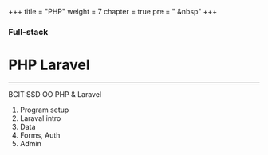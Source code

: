 +++
title = "PHP"
weight = 7
chapter = true
pre = "<i class='fas fa-book-open'></i> &nbsp"
+++

### Full-stack

# **PHP Laravel**

---

BCIT SSD OO PHP & Laravel

1. Program setup
2. Laraval intro
3. Data
4. Forms, Auth
5. Admin
